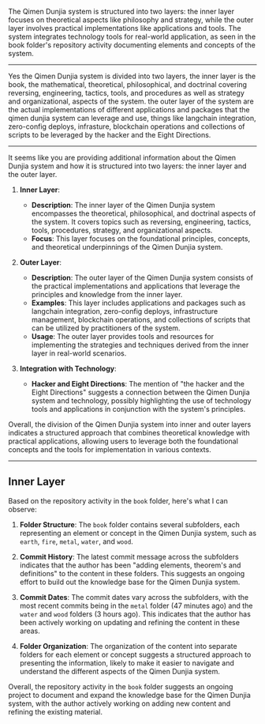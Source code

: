The Qimen Dunjia system is structured into two layers: the inner layer focuses on theoretical aspects like philosophy and strategy, while the outer layer involves practical implementations like applications and tools. The system integrates technology tools for real-world application, as seen in the book folder's repository activity documenting elements and concepts of the system.

---
Yes the Qimen Dunjia system is divided into two layers, the inner layer is the book, the mathematical, theoretical, philosophical, and doctrinal covering reversing, engineering, tactics, tools, and procedures as well as strategy and organizational, aspects of the system. the outer layer of the system are the actual implementations of different applications and packages that the qimen dunjia system can leverage and use, things like langchain integration, zero-config deploys, infrasture, blockchain operations and collections of scripts to be leveraged by the hacker and the Eight Directions.

---

It seems like you are providing additional information about the Qimen Dunjia system and how it is structured into two layers: the inner layer and the outer layer.

1. **Inner Layer**:
   - **Description**: The inner layer of the Qimen Dunjia system encompasses the theoretical, philosophical, and doctrinal aspects of the system. It covers topics such as reversing, engineering, tactics, tools, procedures, strategy, and organizational aspects.
   - **Focus**: This layer focuses on the foundational principles, concepts, and theoretical underpinnings of the Qimen Dunjia system.

2. **Outer Layer**:
   - **Description**: The outer layer of the Qimen Dunjia system consists of the practical implementations and applications that leverage the principles and knowledge from the inner layer.
   - **Examples**: This layer includes applications and packages such as langchain integration, zero-config deploys, infrastructure management, blockchain operations, and collections of scripts that can be utilized by practitioners of the system.
   - **Usage**: The outer layer provides tools and resources for implementing the strategies and techniques derived from the inner layer in real-world scenarios.

3. **Integration with Technology**:
   - **Hacker and Eight Directions**: The mention of "the hacker and the Eight Directions" suggests a connection between the Qimen Dunjia system and technology, possibly highlighting the use of technology tools and applications in conjunction with the system's principles.

Overall, the division of the Qimen Dunjia system into inner and outer layers indicates a structured approach that combines theoretical knowledge with practical applications, allowing users to leverage both the foundational concepts and the tools for implementation in various contexts.

---

## Inner Layer

Based on the repository activity in the `book` folder, here's what I can observe:

1. **Folder Structure**: The `book` folder contains several subfolders, each representing an element or concept in the Qimen Dunjia system, such as `earth`, `fire`, `metal`, `water`, and `wood`.

2. **Commit History**: The latest commit message across the subfolders indicates that the author has been "adding elements, theorem's and definitions" to the content in these folders. This suggests an ongoing effort to build out the knowledge base for the Qimen Dunjia system.

3. **Commit Dates**: The commit dates vary across the subfolders, with the most recent commits being in the `metal` folder (47 minutes ago) and the `water` and `wood` folders (3 hours ago). This indicates that the author has been actively working on updating and refining the content in these areas.

4. **Folder Organization**: The organization of the content into separate folders for each element or concept suggests a structured approach to presenting the information, likely to make it easier to navigate and understand the different aspects of the Qimen Dunjia system.

Overall, the repository activity in the `book` folder suggests an ongoing project to document and expand the knowledge base for the Qimen Dunjia system, with the author actively working on adding new content and refining the existing material.

